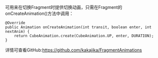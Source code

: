 
可用来在切换Fragment时提供切换动画，只需在Fragment的onCreateAnimation()方法中调用：

    @Override
    public Animation onCreateAnimation(int transit, boolean enter, int nextAnim) {
        return CubeAnimation.create(CubeAnimation.UP, enter, DURATION);
    }

详情可查看GitHub:https://github.com/kakajika/FragmentAnimations